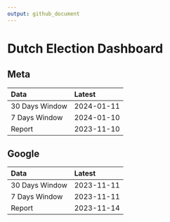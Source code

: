 ```yaml
---
output: github_document
---
```


# Dutch Election Dashboard



## Meta


|Data           |Latest     |
|:--------------|:----------|
|30 Days Window |2024-01-11 |
|7 Days Window  |2024-01-10 |
|Report         |2023-11-10 |

## Google


|Data           |Latest     |
|:--------------|:----------|
|30 Days Window |2023-11-11 |
|7 Days Window  |2023-11-11 |
|Report         |2023-11-14 |
